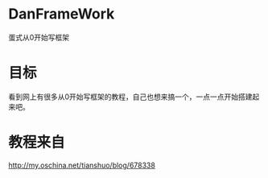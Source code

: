 # DanFrameWork
蛋式从0开始写框架

# 目标
看到网上有很多从0开始写框架的教程，自己也想来搞一个，一点一点开始搭建起来吧。

# 教程来自
http://my.oschina.net/tianshuo/blog/678338